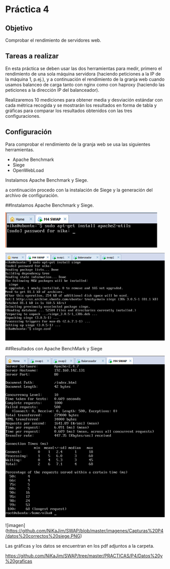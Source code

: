 # Práctica 4

## Objetivo
Comprobar el rendimiento de servidores web.

## Tareas a realizar
En esta práctica se deben usar las dos herramientas para medir, primero el rendimiento de una sola máquina servidora (haciendo peticiones a la IP de la máquina 1, p.ej.), y a continuación el rendimiento de la granja web cuando usamos balanceo de carga tanto con nginx como con haproxy (haciendo las peticiones a la dirección IP del balanceador).

Realizaremos 10 mediciones para obtener media y desviación estándar con cada métrica recogida y se mostrarán los resultados en forma de tabla y gráficas para comparar los resultados obtenidos con las tres configuraciones.

## Configuración 

Para  comprobar el rendimiento de la granja web  se usa las siguientes herramientas.

- Apache Benchmark
- Siege
- OpenWebLoad

Instalamos Apache Benchmark y Siege.

 

a continuación procedo con la instalación de Siege y la generación del archivo de configuración.

##Instalamos Apache Benchmark y Siege.

![imagen](https://github.com/NiKaJim/SWAP/blob/master/imagenes/Capturas%20P4/1.PNG)


![imagen](https://github.com/NiKaJim/SWAP/blob/master/imagenes/Capturas%20P4/instalacion%20siege.PNG)


##Resultados con Apache BenchMark y Siege

![imagen](https://github.com/NiKaJim/SWAP/blob/master/imagenes/Capturas%20P4/APACHE-HAPROXY.PNG)

![imagen] (https://github.com/NiKaJim/SWAP/blob/master/imagenes/Capturas%20P4/datos%20correctos%20siege.PNG)


Las gráficas y los datos se encuentran en los pdf adjuntos a la carpeta. 

https://github.com/NiKaJim/SWAP/tree/master/PRACTICAS/P4/Datos%20y%20graficas


